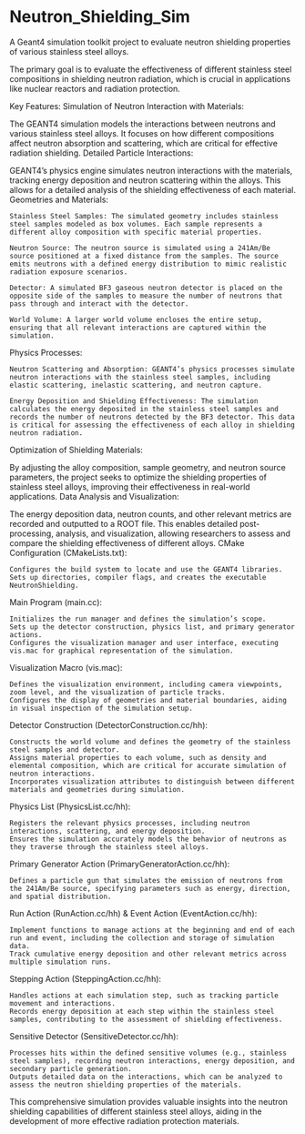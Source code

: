 # Neutron_Shielding_Sim

A Geant4 simulation toolkit project to evaluate neutron shielding properties of various stainless steel alloys.


The primary goal is to evaluate the effectiveness of different stainless steel compositions in shielding neutron radiation, which is crucial in applications like nuclear reactors and radiation protection.

Key Features:
Simulation of Neutron Interaction with Materials:

The GEANT4 simulation models the interactions between neutrons and various stainless steel alloys. It focuses on how different compositions affect neutron absorption and scattering, which are critical for effective radiation shielding.
Detailed Particle Interactions:

GEANT4’s physics engine simulates neutron interactions with the materials, tracking energy deposition and neutron scattering within the alloys. This allows for a detailed analysis of the shielding effectiveness of each material.
Geometries and Materials:

    Stainless Steel Samples: The simulated geometry includes stainless steel samples modeled as box volumes. Each sample represents a different alloy composition with specific material properties.

    Neutron Source: The neutron source is simulated using a 241Am/Be source positioned at a fixed distance from the samples. The source emits neutrons with a defined energy distribution to mimic realistic radiation exposure scenarios.

    Detector: A simulated BF3 gaseous neutron detector is placed on the opposite side of the samples to measure the number of neutrons that pass through and interact with the detector.

    World Volume: A larger world volume encloses the entire setup, ensuring that all relevant interactions are captured within the simulation.

Physics Processes:

    Neutron Scattering and Absorption: GEANT4’s physics processes simulate neutron interactions with the stainless steel samples, including elastic scattering, inelastic scattering, and neutron capture.

    Energy Deposition and Shielding Effectiveness: The simulation calculates the energy deposited in the stainless steel samples and records the number of neutrons detected by the BF3 detector. This data is critical for assessing the effectiveness of each alloy in shielding neutron radiation.

Optimization of Shielding Materials:

By adjusting the alloy composition, sample geometry, and neutron source parameters, the project seeks to optimize the shielding properties of stainless steel alloys, improving their effectiveness in real-world applications.
Data Analysis and Visualization:

The energy deposition data, neutron counts, and other relevant metrics are recorded and outputted to a ROOT file. This enables detailed post-processing, analysis, and visualization, allowing researchers to assess and compare the shielding effectiveness of different alloys.
CMake Configuration (CMakeLists.txt):

    Configures the build system to locate and use the GEANT4 libraries.
    Sets up directories, compiler flags, and creates the executable NeutronShielding.

Main Program (main.cc):

    Initializes the run manager and defines the simulation’s scope.
    Sets up the detector construction, physics list, and primary generator actions.
    Configures the visualization manager and user interface, executing vis.mac for graphical representation of the simulation.

Visualization Macro (vis.mac):

    Defines the visualization environment, including camera viewpoints, zoom level, and the visualization of particle tracks.
    Configures the display of geometries and material boundaries, aiding in visual inspection of the simulation setup.

Detector Construction (DetectorConstruction.cc/hh):

    Constructs the world volume and defines the geometry of the stainless steel samples and detector.
    Assigns material properties to each volume, such as density and elemental composition, which are critical for accurate simulation of neutron interactions.
    Incorporates visualization attributes to distinguish between different materials and geometries during simulation.

Physics List (PhysicsList.cc/hh):

    Registers the relevant physics processes, including neutron interactions, scattering, and energy deposition.
    Ensures the simulation accurately models the behavior of neutrons as they traverse through the stainless steel alloys.

Primary Generator Action (PrimaryGeneratorAction.cc/hh):

    Defines a particle gun that simulates the emission of neutrons from the 241Am/Be source, specifying parameters such as energy, direction, and spatial distribution.

Run Action (RunAction.cc/hh) & Event Action (EventAction.cc/hh):

    Implement functions to manage actions at the beginning and end of each run and event, including the collection and storage of simulation data.
    Track cumulative energy deposition and other relevant metrics across multiple simulation runs.

Stepping Action (SteppingAction.cc/hh):

    Handles actions at each simulation step, such as tracking particle movement and interactions.
    Records energy deposition at each step within the stainless steel samples, contributing to the assessment of shielding effectiveness.

Sensitive Detector (SensitiveDetector.cc/hh):

    Processes hits within the defined sensitive volumes (e.g., stainless steel samples), recording neutron interactions, energy deposition, and secondary particle generation.
    Outputs detailed data on the interactions, which can be analyzed to assess the neutron shielding properties of the materials.

This comprehensive simulation provides valuable insights into the neutron shielding capabilities of different stainless steel alloys, aiding in the development of more effective radiation protection materials.

